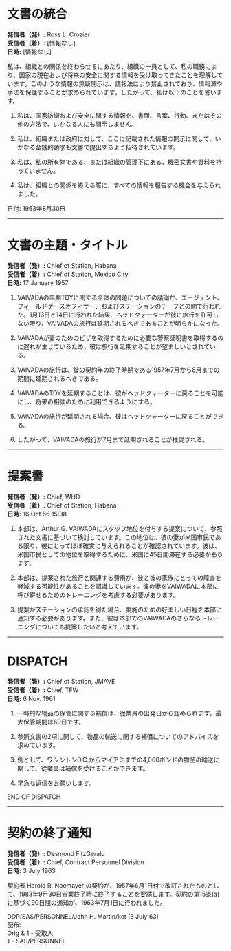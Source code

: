# 文書の統合

**発信者（発）:** Ross L. Crozier  
**受信者（着）:** [情報なし]  
**日時:** [情報なし]  

私は、組織との関係を終わらせるにあたり、組織の一員として、私の職務により、国家の現在および将来の安全に関する情報を受け取ってきたことを理解しています。このような情報の無断開示は、諜報法により禁止されており、情報源や手法を保護することが求められています。したがって、私は以下のことを誓います。

1. 私は、国家防衛および安全に関する情報を、書面、言葉、行動、またはその他の方法で、いかなる人にも開示しません。

2. 私は、組織または政府に対して、ここに記載された情報の開示に関して、いかなる金銭的請求も文書で提出するよう招待されています。

3. 私は、私の所有物である、または組織の管理下にある、機密文書や資料を持っていません。

4. 私は、組織との関係を終える際に、すべての情報を報告する機会を与えられました。

日付: 1963年8月30日  

---

# 文書の主題・タイトル

**発信者（発）:** Chief of Station, Habana  
**受信者（着）:** Chief of Station, Mexico City  
**日時:** 17 January 1957  

1. VAIVADAの早期TDYに関する全体の問題についての議論が、エージェント、フィールドケースオフィサー、およびステーションのチーフとの間で行われた。1月13日と14日に行われた結果、ヘッドクォーターが彼に旅行を許可しない限り、VAIVADAの旅行は延期されるべきであることが明らかになった。

2. VAIVADAが妻のためのビザを取得するために必要な警察証明書を取得するのに遅れが生じているため、彼は旅行を延期することが望ましいとされている。

3. VAIVADAの旅行は、彼の契約年の終了時期である1957年7月から8月までの期間に延期されるべきである。

4. VAIVADAのTDYを延期することは、彼がヘッドクォーターに戻ることを可能にし、将来の相談のために利用できるようにする。

5. VAIVADAの旅行が延期される場合、彼はヘッドクォーターに戻ることができる。

6. したがって、VAIVADAの旅行が7月まで延期されることが推奨される。  

---

# 提案書

**発信者（発）:** Chief, WHD  
**受信者（着）:** Chief of Station, Habana  
**日時:** 16 Oct 56 15:38  

1. 本部は、Arthur G. VAIWADAにスタッフ地位を付与する提案について、参照された文書に基づいて検討しています。この地位は、彼の妻が米国市民である限り、彼にとってほぼ確実に与えられることが確認されています。彼は、米国市民としての地位を取得するために、米国に45日間滞在する必要があります。

2. 本部は、提案された旅行と関連する費用が、彼と彼の家族にとっての障害を軽減する可能性があることを認識しています。彼の妻をVAIWADAに本部に呼び寄せるためのトレーニングを考慮する必要があります。

3. 提案がステーションの承認を得た場合、実施のための好ましい日程を本部に通知する必要があります。また、彼は本部でのVAIWADAのさらなるトレーニングについても提案したいと考えています。  

---

# DISPATCH

**発信者（発）:** Chief of Station, JMAVE  
**受信者（着）:** Chief, TFW  
**日時:** 6 Nov. 1961  

1. 一時的な物品の保管に関する補償は、従業員の出発日から認められます。最大保管期間は60日です。  

2. 参照文書の2項に関して、物品の輸送に関する補償についてのアドバイスを求めています。  

3. 例として、ワシントンD.C.からマイアミまでの4,000ポンドの物品の輸送に関して、従業員は補償を受けることができます。  

4. 早急な返信をお願いします。  

END OF DISPATCH  

---

# 契約の終了通知

**発信者（発）:** Desmond FitzGerald  
**受信者（着）:** Chief, Contract Personnel Division  
**日時:** 3 July 1963  

契約者 Harold R. Noemayer の契約が、1957年6月1日付で改訂されたものとして、1983年9月30日営業終了時に終了することを要請します。契約の第15条(a)に基づく90日間の通知が、1963年7月1日に行われました。  

DDP/SAS/PERSONNEL/John H. Martin/kct (3 July 63)  
配布:  
Orig & 1 - 受取人  
1 - SAS/PERSONNEL  